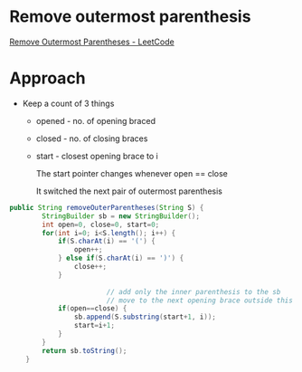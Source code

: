 # Remove outermost parenthesis

[Remove Outermost Parentheses - LeetCode](https://leetcode.com/problems/remove-outermost-parentheses/)

# Approach

- Keep a count of 3 things
    - opened - no. of opening braced
    - closed - no. of closing braces
    - start - closest opening brace to i
        
        The start pointer changes whenever open == close
        
        It switched the next pair of outermost parenthesis 
        

```java
public String removeOuterParentheses(String S) {
        StringBuilder sb = new StringBuilder();
        int open=0, close=0, start=0;
        for(int i=0; i<S.length(); i++) {
            if(S.charAt(i) == '(') {
                open++;
            } else if(S.charAt(i) == ')') {
                close++;
            }
            
						// add only the inner parenthesis to the sb
						// move to the next opening brace outside this pair 
            if(open==close) {
                sb.append(S.substring(start+1, i));
                start=i+1;
            }
        }
        return sb.toString();
    }
```